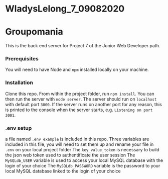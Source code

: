 # WladysLelong_7_09082020
# Groupomania #

This is the back end server for Project 7 of the Junior Web Developer path.

### Prerequisites ###

You will need to have Node and `npm` installed locally on your machine.

### Installation ###

Clone this repo. From within the project folder, run `npm install`. You 
can then run the server with `node server`. 
The server should run on `localhost` with default port `3000`. If the
server runs on another port for any reason, this is printed to the
console when the server starts, e.g. `Listening on port 3001`.


### .env setup ###

a file named `.env example` is included in this repo. Three variables are included in this file, you will need to set them up and rename your file in `.env` on your local project folder
The `key_value_token` is necessary to build the json web token used to authentificate the user session
The `MySQLdb_USER` variable is used to access your local MySQL database with the login of your choice
The `MySQLdb_PASSWORD` variable is the password to your local MySQL database linked to the login of your choice
